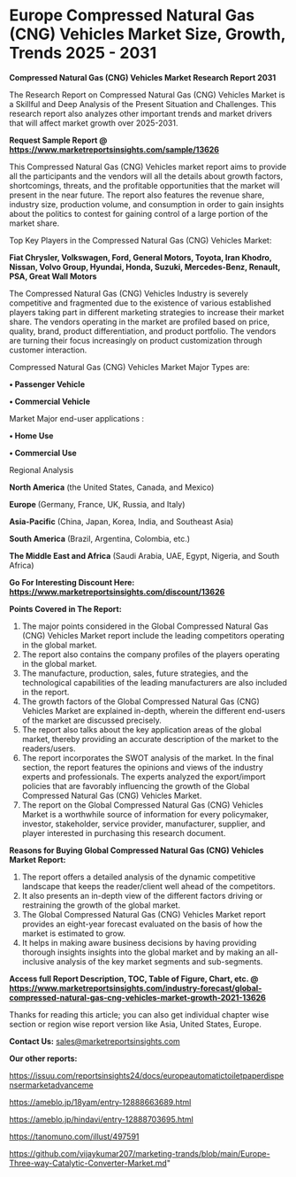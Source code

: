 # Europe Compressed Natural Gas (CNG) Vehicles Market Size, Growth, Trends 2025 - 2031

<strong>Compressed Natural Gas (CNG) Vehicles Market Research Report 2031</strong>

The Research Report on Compressed Natural Gas (CNG) Vehicles Market is a Skillful and Deep Analysis of the Present Situation and Challenges. This research report also analyzes other important trends and market drivers that will affect market growth over 2025-2031.

<strong>Request Sample Report @ <a href=https://www.marketreportsinsights.com/sample/13626>https://www.marketreportsinsights.com/sample/13626</a></strong>

This Compressed Natural Gas (CNG) Vehicles market report aims to provide all the participants and the vendors will all the details about growth factors, shortcomings, threats, and the profitable opportunities that the market will present in the near future. The report also features the revenue share, industry size, production volume, and consumption in order to gain insights about the politics to contest for gaining control of a large portion of the market share.

Top Key Players in the Compressed Natural Gas (CNG) Vehicles Market:

<strong>Fiat Chrysler, Volkswagen, Ford, General Motors, Toyota, Iran Khodro, Nissan, Volvo Group, Hyundai, Honda, Suzuki, Mercedes-Benz, Renault, PSA, Great Wall Motors</strong>

The Compressed Natural Gas (CNG) Vehicles Industry is severely competitive and fragmented due to the existence of various established players taking part in different marketing strategies to increase their market share. The vendors operating in the market are profiled based on price, quality, brand, product differentiation, and product portfolio. The vendors are turning their focus increasingly on product customization through customer interaction.

Compressed Natural Gas (CNG) Vehicles Market Major Types are:

<strong>• Passenger Vehicle

• Commercial Vehicle</strong>

Market Major end-user applications :

<strong>• Home Use

• Commercial Use</strong>

Regional Analysis

</u><strong><b>North America</b></strong> (the United States, Canada, and Mexico)

<strong><b>Europe </b></strong>(Germany, France, UK, Russia, and Italy)

<strong><b>Asia-Pacific</b></strong> (China, Japan, Korea, India, and Southeast Asia)

<strong><b>South America</b></strong> (Brazil, Argentina, Colombia, etc.)

<strong><b>The Middle East and Africa</b></strong> (Saudi Arabia, UAE, Egypt, Nigeria, and South Africa)

<strong>Go For Interesting Discount Here: <a href=https://www.marketreportsinsights.com/discount/13626>https://www.marketreportsinsights.com/discount/13626</a></strong>

<strong>Points Covered in The Report:</strong>
<ol>
  <li>The major points considered in the Global Compressed Natural Gas (CNG) Vehicles Market report include the leading competitors operating in the global market.</li>
  <li>The report also contains the company profiles of the players operating in the global market.</li>
  <li>The manufacture, production, sales, future strategies, and the technological capabilities of the leading manufacturers are also included in the report.</li>
  <li>The growth factors of the Global Compressed Natural Gas (CNG) Vehicles Market are explained in-depth, wherein the different end-users of the market are discussed precisely.</li>
  <li>The report also talks about the key application areas of the global market, thereby providing an accurate description of the market to the readers/users.</li>
  <li>The report incorporates the SWOT analysis of the market. In the final section, the report features the opinions and views of the industry experts and professionals. The experts analyzed the export/import policies that are favorably influencing the growth of the Global Compressed Natural Gas (CNG) Vehicles Market.</li>
  <li>The report on the Global Compressed Natural Gas (CNG) Vehicles Market is a worthwhile source of information for every policymaker, investor, stakeholder, service provider, manufacturer, supplier, and player interested in purchasing this research document.</li>
</ol>
<strong>Reasons for Buying Global Compressed Natural Gas (CNG) Vehicles Market Report:</strong>

<ol>
  <li>The report offers a detailed analysis of the dynamic competitive landscape that keeps the reader/client well ahead of the competitors.</li>
  <li>It also presents an in-depth view of the different factors driving or restraining the growth of the global market.</li>
  <li>The Global Compressed Natural Gas (CNG) Vehicles Market report provides an eight-year forecast evaluated on the basis of how the market is estimated to grow.</li>
  <li>It helps in making aware business decisions by having providing thorough insights insights into the global market and by making an all-inclusive analysis of the key market segments and sub-segments.</li>
</ol>
<strong>Access full Report Description, TOC, Table of Figure, Chart, etc. @ <a href=https://www.marketreportsinsights.com/industry-forecast/global-compressed-natural-gas-cng-vehicles-market-growth-2021-13626>https://www.marketreportsinsights.com/industry-forecast/global-compressed-natural-gas-cng-vehicles-market-growth-2021-13626</a></strong>


Thanks for reading this article; you can also get individual chapter wise section or region wise report version like Asia, United States, Europe.

<strong>Contact Us:</strong>
sales@marketreportsinsights.com

<strong>Our other reports:</strong>

<a href=https://issuu.com/reportsinsights24/docs/europeautomatictoiletpaperdispensermarketadvanceme>https://issuu.com/reportsinsights24/docs/europeautomatictoiletpaperdispensermarketadvanceme</a>

<a href=https://ameblo.jp/18yam/entry-12888663689.html>https://ameblo.jp/18yam/entry-12888663689.html</a>

<a href=https://ameblo.jp/hindavi/entry-12888703695.html>https://ameblo.jp/hindavi/entry-12888703695.html</a>

<a href=https://tanomuno.com/illust/497591>https://tanomuno.com/illust/497591</a>

<a href=https://github.com/vijaykumar207/marketing-trands/blob/main/Europe-Three-way-Catalytic-Converter-Market.md>https://github.com/vijaykumar207/marketing-trands/blob/main/Europe-Three-way-Catalytic-Converter-Market.md</a>"
